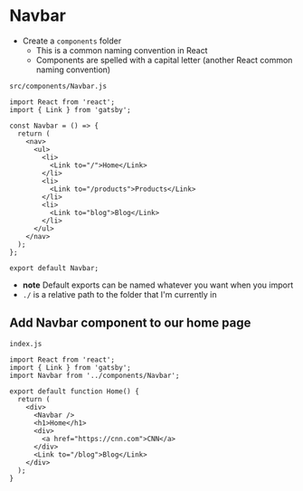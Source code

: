 # Navbar
* Create a `components` folder
    - This is a common naming convention in React
    - Components are spelled with a capital letter (another React common naming convention)

`src/components/Navbar.js`

```
import React from 'react';
import { Link } from 'gatsby';

const Navbar = () => {
  return (
    <nav>
      <ul>
        <li>
          <Link to="/">Home</Link>
        </li>
        <li>
          <Link to="/products">Products</Link>
        </li>
        <li>
          <Link to="blog">Blog</Link>
        </li>
      </ul>
    </nav>
  );
};

export default Navbar;

```

* **note** Default exports can be named whatever you want when you import
* `./` is a relative path to the folder that I'm currently in

## Add Navbar component to our home page
`index.js`

```
import React from 'react';
import { Link } from 'gatsby';
import Navbar from '../components/Navbar';

export default function Home() {
  return (
    <div>
      <Navbar />
      <h1>Home</h1>
      <div>
        <a href="https://cnn.com">CNN</a>
      </div>
      <Link to="/blog">Blog</Link>
    </div>
  );
}
```


